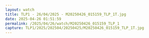 ```yaml
---
layout: watch
title: TLP1 - 26/04/2025 - M20250426_015159_TLP_1T.jpg
date: 2025-04-26 01:51:59
permalink: /2025/04/26/watch/M20250426_015159_TLP_1
capture: TLP1/2025/202504/20250425/M20250426_015159_TLP_1T.jpg
---
```

